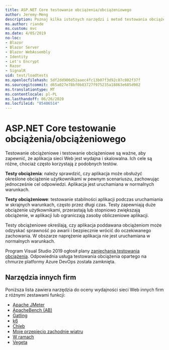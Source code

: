 ```yaml
---
title: ASP.NET Core testowanie obciążenia/obciążeniowego
author: Jeremy-Meng
description: Poznaj kilka istotnych narzędzi i metod testowania obciążeniowego i testowania obciążeniowego ASP.NET Core aplikacji.
ms.author: riande
ms.custom: mvc
ms.date: 4/05/2019
no-loc:
- Blazor
- Blazor Server
- Blazor WebAssembly
- Identity
- Let's Encrypt
- Razor
- SignalR
uid: test/loadtests
ms.openlocfilehash: 5df2dd906d52aaec4fc13b07f3d92c87c802f37f
ms.sourcegitcommit: d65a027e78bf0b83727f975235a18863e685d902
ms.translationtype: MT
ms.contentlocale: pl-PL
ms.lasthandoff: 06/26/2020
ms.locfileid: "85406514"
---
```

# <a name="aspnet-core-loadstress-testing"></a>ASP.NET Core testowanie obciążenia/obciążeniowego

Testowanie obciążeniowe i testowanie obciążeniowe są ważne, aby zapewnić, że aplikacja sieci Web jest wydajna i skalowalna. Ich cele są różne, chociaż często korzystają z podobnych testów.

**Testy obciążenia**: należy sprawdzić, czy aplikacja może obsłużyć określone obciążenie użytkownikami w pewnym scenariuszu, zachowując jednocześnie cel odpowiedzi. Aplikacja jest uruchamiana w normalnych warunkach.

**Testy obciążeniowe**: testowanie stabilności aplikacji podczas uruchamiania w skrajnych warunkach, często przez długi czas. Testy zapewniają duże obciążenie użytkownikami, przerastają lub stopniowo zwiększają obciążenie, w aplikacji lub ograniczają zasoby obliczeniowe aplikacji.

Testy obciążeniowe określają, czy aplikacja poddawana obciążeniom może odzyskać sprawność po awarii i bezpiecznie wrócić do oczekiwanego zachowania. W obszarze naprężenie aplikacja nie jest uruchamiana w normalnych warunkach.

Program Visual Studio 2019 ogłosił plany [zaniechania testowania obciążenia](https://devblogs.microsoft.com/devops/cloud-based-load-testing-service-eol/). Odpowiednia usługa testowania obciążenia opartego na chmurze platformy Azure DevOps została zamknięta.

## <a name="third-party-tools"></a>Narzędzia innych firm

Poniższa lista zawiera narzędzia do oceny wydajności sieci Web innych firm z różnymi zestawami funkcji:

* [Apache JMeter](https://jmeter.apache.org/)
* [ApacheBench (AB)](https://httpd.apache.org/docs/2.4/programs/ab.html)
* [Gatling](https://gatling.io/)
* [k6](https://k6.io)
* [Chleb](https://locust.io/)
* [Moje przepięcio zachodnie wiatru](https://websurge.west-wind.com/)
* [W ramach](https://github.com/hallatore/Netling)
* [Vegeta](https://github.com/tsenart/vegeta)